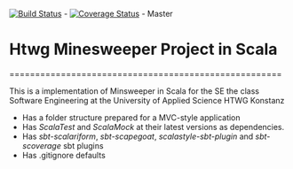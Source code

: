 [![Build Status](https://travis-ci.org/Sebi1006/se-ws17-minesweeper.svg?branch=master)](https://travis-ci.org/Sebi1006/se-ws17-minesweeper) - [![Coverage Status](https://coveralls.io/repos/github/Sebi1006/se-ws17-minesweeper/badge.svg?branch=master)](https://coveralls.io/github/Sebi1006/se-ws17-minesweeper?branch=master) - Master


# Htwg Minesweeper Project in Scala 
=====================================================

This is a implementation of Minsweeper in Scala for the SE the
class Software Engineering at the University of Applied Science HTWG Konstanz

* Has a folder structure prepared for a MVC-style application
* Has *ScalaTest* and *ScalaMock* at their latest versions as dependencies.
* Has *sbt-scalariform*, *sbt-scapegoat*, *scalastyle-sbt-plugin* and *sbt-scoverage* sbt plugins
* Has .gitignore defaults


